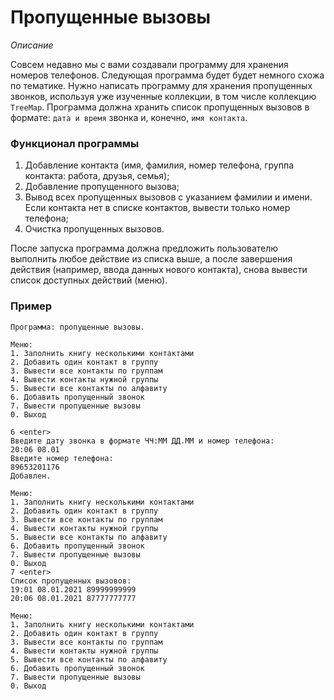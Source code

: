 # Пропущенные вызовы

*Описание*

Совсем недавно мы с вами создавали программу для хранения номеров телефонов. Следующая программа будет
будет немного схожа по тематике. Нужно написать программу для хранения пропущенных звонков, используя
уже изученные коллекции, в том числе коллекцию `TreeMap`. Программа должна хранить список пропущенных вызовов в формате:
`дата и время` звонка и, конечно, `имя контакта`.

### Функционал программы
1. Добавление контакта (имя, фамилия, номер телефона, группа контакта: работа, друзья, семья);
2. Добавление пропущенного вызова;
3. Вывод всех пропущенных вызовов с указанием фамилии и имени. Если контакта нет в списке контактов, вывести только 
   номер телефона;
4. Очистка пропущенных вызовов.

После запуска программа должна предложить пользователю выполнить любое действие из списка выше, а после завершения 
действия (например, ввода данных нового контакта), снова вывести список доступных действий (меню).

### Пример
```
Программа: пропущенные вызовы.

Меню:
1. Заполнить книгу несколькими контактами
2. Добавить один контакт в группу
3. Вывести все контакты по группам
4. Вывести контакты нужной группы
5. Вывести все контакты по алфавиту
6. Добавить пропущенный звонок
7. Вывести пропущенные вызовы
0. Выход

6 <enter>
Введите дату звонка в формате ЧЧ:ММ ДД.ММ и номер телефона: 
20:06 08.01
Введите номер телефона: 
89653201176
Добавлен.

Меню:
1. Заполнить книгу несколькими контактами
2. Добавить один контакт в группу
3. Вывести все контакты по группам
4. Вывести контакты нужной группы
5. Вывести все контакты по алфавиту
6. Добавить пропущенный звонок
7. Вывести пропущенные вызовы
0. Выход
7 <enter>
Список пропущенных вызовов:
19:01 08.01.2021 89999999999
20:06 08.01.2021 87777777777

Меню:
1. Заполнить книгу несколькими контактами
2. Добавить один контакт в группу
3. Вывести все контакты по группам
4. Вывести контакты нужной группы
5. Вывести все контакты по алфавиту
6. Добавить пропущенный звонок
7. Вывести пропущенные вызовы
0. Выход
```
